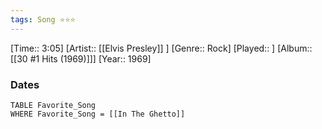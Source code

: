 ```yaml
---
tags: Song ⭐⭐⭐ 
---
```

[Time:: 3:05]
[Artist:: [[Elvis Presley]] ]
[Genre:: Rock]
[Played:: ]
[Album:: [[30 #1 Hits (1969)]]]
[Year:: 1969]
### Dates
````dataview
TABLE Favorite_Song
WHERE Favorite_Song = [[In The Ghetto]]
````